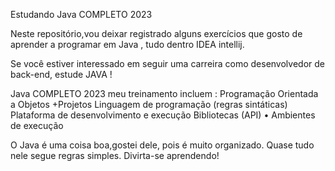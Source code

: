 Estudando Java COMPLETO 2023

Neste repositório,vou deixar registrado alguns exercícios que gosto de
aprender a programar em Java , tudo dentro IDEA intellij.

Se você estiver interessado em seguir uma carreira como
desenvolvedor de back-end, estude JAVA !


Java COMPLETO 2023 meu treinamento  incluem :
Programação Orientada a Objetos +Projetos
Linguagem de programação (regras sintáticas)
Plataforma de desenvolvimento e execução
Bibliotecas (API) • Ambientes de execução



O Java é uma coisa boa,gostei dele, pois é muito organizado.
Quase tudo nele segue regras simples.
Divirta-se aprendendo!

